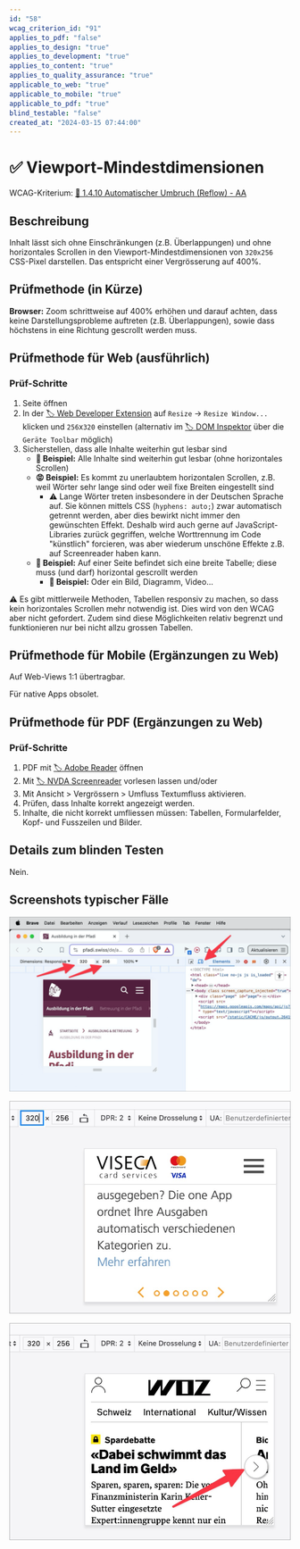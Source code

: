 ```yaml
---
id: "58"
wcag_criterion_id: "91"
applies_to_pdf: "false"
applies_to_design: "true"
applies_to_development: "true"
applies_to_content: "true"
applies_to_quality_assurance: "true"
applicable_to_web: "true"
applicable_to_mobile: "true"
applicable_to_pdf: "true"
blind_testable: "false"
created_at: "2024-03-15 07:44:00"
---
```


# ✅ Viewport-Mindestdimensionen

WCAG-Kriterium: [📜 1.4.10 Automatischer Umbruch (Reflow) - AA](..)

## Beschreibung

Inhalt lässt sich ohne Einschränkungen (z.B. Überlappungen) und ohne horizontales Scrollen in den Viewport-Mindestdimensionen von `320x256` CSS-Pixel darstellen. Das entspricht einer Vergrösserung auf 400%.

## Prüfmethode (in Kürze)

**Browser:** Zoom schrittweise auf 400% erhöhen und darauf achten, dass keine Darstellungsprobleme auftreten (z.B. Überlappungen), sowie dass höchstens in eine Richtung gescrollt werden muss.

## Prüfmethode für Web (ausführlich)

### Prüf-Schritte

1. Seite öffnen
1. In der [🏷️ Web Developer Extension](/de/tags/web-developer-extension) auf `Resize` → `Resize Window...` klicken und `256`x`320` einstellen (alternativ im [🏷️ DOM Inspektor](/de/tags/dom-inspektor) über die `Geräte Toolbar` möglich)
1. Sicherstellen, dass alle Inhalte weiterhin gut lesbar sind
    - **🙂 Beispiel:** Alle Inhalte sind weiterhin gut lesbar (ohne horizontales Scrollen)
    - **😡 Beispiel:** Es kommt zu unerlaubtem horizontalen Scrollen, z.B. weil Wörter sehr lange sind oder weil fixe Breiten eingestellt sind
        - ⚠️ Lange Wörter treten insbesondere in der Deutschen Sprache auf. Sie können mittels CSS (`hyphens: auto;`) zwar automatisch getrennt werden, aber dies bewirkt nicht immer den gewünschten Effekt. Deshalb wird auch gerne auf JavaScript-Libraries zurück gegriffen, welche Worttrennung im Code "künstlich" forcieren, was aber wiederum unschöne Effekte z.B. auf Screenreader haben kann.
    - **🙂 Beispiel:** Auf einer Seite befindet sich eine breite Tabelle; diese muss (und darf) horizontal gescrollt werden
        - **🙂 Beispiel:** Oder ein Bild, Diagramm, Video...

⚠️ Es gibt mittlerweile Methoden, Tabellen responsiv zu machen, so dass kein horizontales Scrollen mehr notwendig ist. Dies wird von den WCAG aber nicht gefordert. Zudem sind diese Möglichkeiten relativ begrenzt und funktionieren nur bei nicht allzu grossen Tabellen.

## Prüfmethode für Mobile (Ergänzungen zu Web)

Auf Web-Views 1:1 übertragbar.

Für native Apps obsolet.

## Prüfmethode für PDF (Ergänzungen zu Web)

### Prüf-Schritte
1. PDF mit [🏷️ Adobe Reader](/de/tags/adobe-reader) öffnen
1. Mit [🏷️ NVDA Screenreader](/de/tags/nvda-screenreader) vorlesen lassen und/oder
1. Mit Ansicht > Vergrössern > Umfluss Textumfluss aktivieren.
1. Prüfen, dass Inhalte korrekt angezeigt werden.
1. Inhalte, die nicht korrekt umfliessen müssen: Tabellen, Formularfelder, Kopf- und Fusszeilen und Bilder.

## Details zum blinden Testen

Nein.

## Screenshots typischer Fälle

![Mindest-Dimension setzen im DOM-Inspektor](images/mindest-dimension-setzen-im-dom-inspektor.png)

![Ein Karussell muss man zwar links und rechts scrollen zum Wechseln der Folie, aber die Inhalte der Folie brechen wie gewünscht um. Alles okay!](images/ein-karussell-muss-man-zwar-links-und-rechts-scrollen-zum-wechseln-der-folie-aber-die-inhalte-der-folie-brechen-wie-gewnscht-um-alles-okay.png)

![Dito: die Auswahl eines Artikels scrollt horizontal, aber der Inhalt bricht um.](images/dito-die-auswahl-eines-artikels-scrollt-horizontal-aber-der-inhalt-bricht-um.png)